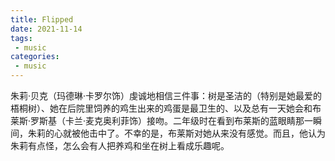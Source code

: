 ```yaml
---
title: Flipped
date: 2021-11-14
tags:
 - music
categories: 
 - music
---
```


朱莉·贝克（玛德琳·卡罗尔饰）虔诚地相信三件事：树是圣洁的（特别是她最爱的梧桐树）、她在后院里饲养的鸡生出来的鸡蛋是最卫生的、以及总有一天她会和布莱斯·罗斯基（卡兰·麦克奥利菲饰）接吻。二年级时在看到布莱斯的蓝眼睛那一瞬间，朱莉的心就被他击中了。不幸的是，布莱斯对她从来没有感觉。而且，他认为朱莉有点怪，怎么会有人把养鸡和坐在树上看成乐趣呢。